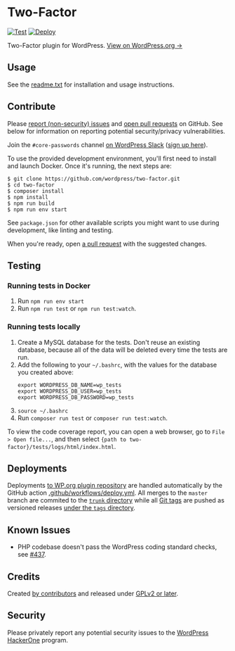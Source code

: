 # Two-Factor

[![Test](https://github.com/WordPress/two-factor/actions/workflows/test.yml/badge.svg)](https://github.com/WordPress/two-factor/actions/workflows/test.yml) [![Deploy](https://github.com/WordPress/two-factor/actions/workflows/deploy.yml/badge.svg)](https://github.com/WordPress/two-factor/actions/workflows/deploy.yml)

Two-Factor plugin for WordPress. [View on WordPress.org →](https://wordpress.org/plugins/two-factor/)

## Usage

See the [readme.txt](readme.txt) for installation and usage instructions.

## Contribute

Please [report (non-security) issues](https://github.com/WordPress/two-factor/issues) and [open pull requests](https://github.com/WordPress/two-factor/pulls) on GitHub. See below for information on reporting potential security/privacy vulnerabilities.

Join the `#core-passwords` channel [on WordPress Slack](http://wordpress.slack.com) ([sign up here](http://chat.wordpress.org)).

To use the provided development environment, you'll first need to install and launch Docker. Once it's running, the next steps are:

    $ git clone https://github.com/wordpress/two-factor.git
    $ cd two-factor
    $ composer install
    $ npm install
    $ npm run build
    $ npm run env start

See `package.json` for other available scripts you might want to use during development, like linting and testing.

When you're ready, open [a pull request](https://help.github.com/articles/creating-a-pull-request-from-a-fork/) with the suggested changes.

## Testing

### Running tests in Docker

1. Run `npm run env start`
1. Run `npm run test` or `npm run test:watch`.

### Running tests locally

1. Create a MySQL database for the tests. Don't reuse an existing database, because all of the data will be deleted every time the tests are run.
1. Add the following to your `~/.bashrc`, with the values for the database you created above:
	```
	export WORDPRESS_DB_NAME=wp_tests
	export WORDPRESS_DB_USER=wp_tests
	export WORDPRESS_DB_PASSWORD=wp_tests
	```
1. `source ~/.bashrc`
1. Run `composer run test` or `composer run test:watch`.

To view the code coverage report, you can open a web browser, go to `File > Open file...`, and then select `{path to two-factor}/tests/logs/html/index.html`.

## Deployments

Deployments [to WP.org plugin repository](https://wordpress.org/plugins/two-factor/) are handled automatically by the GitHub action [.github/workflows/deploy.yml](.github/workflows/deploy.yml). All merges to the `master` branch are commited to the [`trunk` directory](https://plugins.trac.wordpress.org/browser/two-factor/trunk) while all [Git tags](https://github.com/WordPress/two-factor/tags) are pushed as versioned releases [under the `tags` directory](https://plugins.trac.wordpress.org/browser/two-factor/tags).

## Known Issues

- PHP codebase doesn't pass the WordPress coding standard checks, see [#437](https://github.com/WordPress/two-factor/issues/437).

## Credits

Created [by contributors](https://github.com/WordPress/two-factor/graphs/contributors) and released under [GPLv2 or later](LICENSE.md).

## Security

Please privately report any potential security issues to the [WordPress HackerOne](https://hackerone.com/wordpress) program.
